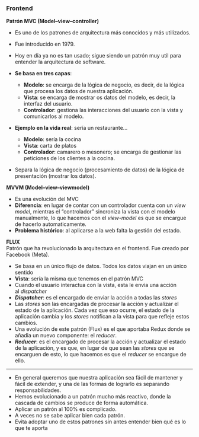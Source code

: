 ### Frontend

**Patrón MVC (Model–view–controller)**

-   Es uno de los patrones de arquitectura más conocidos y más utilizados.
-   Fue introducido en 1979.
-   Hoy en día ya no es tan usado; sigue siendo un patrón muy util para entender la arquitectura de software.
-   **Se basa en tres capas**:
    -   **Modelo**: se encarga de la lógica de negocio, es decir, de la lógica que procesa los datos de nuestra aplicación.
    -   **Vista**: se encarga de mostrar os datos del modelo, es decir, la interfaz del usuario.
    -   **Controlador**: gestiona las interacciones del usuario con la vista y comunicarlos al modelo.

-   **Ejemplo en la vida real**: sería un restaurante…
    -   **Modelo**: sería la cocina
    -   **Vista**: carta de platos
    -   **Controlador**: camarero o mesonero; se encarga de gestionar las peticiones de los clientes a la cocina.
-   Separa la lógica de negocio (procesamiento de datos) de la lógica de presentación (mostrar los datos).

**MVVM (Model–view–viewmodel)**

-   Es una evolución del MVC
-   **Diferencia**: en lugar de contar con un controlador cuenta con un _view model_, mientras el “controlador” sincroniza la vista con el modelo manualmente, lo que hacemos con el _view-model_ es que se encargue de hacerlo automaticamente.
-   **Problema histórico**: al aplicarse a la web falta la gestión del estado.

**FLUX**  
Patrón que ha revolucionado la arquitectura en el frontend. Fue creado por Facebook (Meta).

-   Se basa en un único flujo de datos. Todos los datos viajan en un único sentido
-   **Vista**: sería la misma que tenemos en el patrón MVC
-   Cuando el usuario interactua con la vista, esta le envia una acción al _dispatcher_
-   **_Dispatcher_**: es el encargado de enviar la acción a todas las _stores_
-   Las _stores_ son las encargadas de procesar la acción y actualizar el estado de la aplicación. Cada vez que eso ocurre, el estado de la aplicación cambia y los _stores_ notifican a la vista para que refleje estos cambios.
-   Una evolución de este patrón (Flux) es el que aportaba Redux donde se añadia un nuevo componente: el _reducer_.
-   **_Reducer_**: es el encargado de procesar la acción y actualizar el estado de la aplicación, y es que, en lugar de que sean las _stores_ que se encarguen de esto, lo que hacemos es que el _reducer_ se encargue de ello.

---

-   En general queremos que nuestra aplicación sea fácil de mantener y fácil de extender, y una de las formas de lograrlo es separando responsabilidades.
-   Hemos evolucionado a un patrón mucho más reactivo, donde la cascada de cambios se produce de forma automática.
-   Aplicar un patrón al 100% es complicado.
-   A veces no se sabe aplicar bien cada patrón.
-   Evita adoptar uno de estos patrones sin antes entender bien qué es lo que te aporta